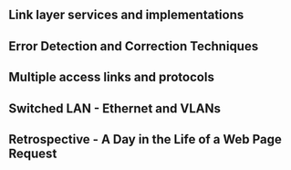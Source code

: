 ## Link layer services and implementations

## Error Detection and Correction Techniques

## Multiple access links and protocols

## Switched LAN - Ethernet and VLANs

## Retrospective - A Day in the Life of a Web Page Request